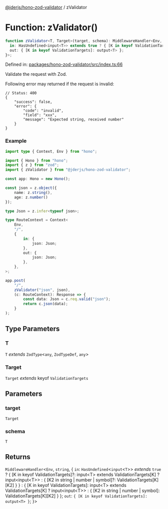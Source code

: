 [@jderjs/hono-zod-validator](../README.md) / zValidator

# Function: zValidator()

```ts
function zValidator<T, Target>(target, schema): MiddlewareHandler<Env, string, {
  in: HasUndefined<input<T>> extends true ? { [K in keyof ValidationTargets]?: input<T> extends ValidationTargets[K] ? input<input<T>> : { [K2 in string | number | symbol]?: ValidationTargets[K][K2] } } : { [K in keyof ValidationTargets]: input<T> extends ValidationTargets[K] ? input<input<T>> : { [K2 in string | number | symbol]: ValidationTargets[K][K2] } };
  out: { [K in keyof ValidationTargets]: output<T> };
}>;
```

Defined in: [packages/hono-zod-validator/src/index.ts:66](https://github.com/jder-std/hono/blob/b7adb5479e2132232836f49b324da0bc45309321/packages/hono-zod-validator/src/index.ts#L66)

Validate the request with Zod.

Following error may returned if the request is invalid:

```jsonc
// Status: 400
{
    "success": false,
    "error": {
        "code": "invalid",
        "field": "xxx",
        "message": "Expected string, received number"
    }
}
```

### Example

```ts
import type { Context, Env } from "hono";

import { Hono } from "hono";
import { z } from "zod";
import { zValidator } from "@jderjs/hono-zod-validator";

const app: Hono = new Hono();

const json = z.object({
    name: z.string(),
    age: z.number()
});

type Json = z.infer<typeof json>;

type RouteContext = Context<
    Env,
    "/",
    {
        in: {
            json: Json;
        },
        out: {
            json: Json;
        },
    },
>;

app.post(
    "/",
    zValidator("json", json),
    (c: RouteContext): Response => {
        const data: Json = c.req.valid("json");
        return c.json(data);
    }
);
```

## Type Parameters

### T

`T` *extends* `ZodType`\<`any`, `ZodTypeDef`, `any`\>

### Target

`Target` *extends* keyof `ValidationTargets`

## Parameters

### target

`Target`

### schema

`T`

## Returns

`MiddlewareHandler`\<`Env`, `string`, \{
  `in`: `HasUndefined`\<`input`\<`T`\>\> *extends* `true` ? \{ \[K in keyof ValidationTargets\]?: input\<T\> extends ValidationTargets\[K\] ? input\<input\<T\>\> : \{ \[K2 in string \| number \| symbol\]?: ValidationTargets\[K\]\[K2\] \} \} : \{ \[K in keyof ValidationTargets\]: input\<T\> extends ValidationTargets\[K\] ? input\<input\<T\>\> : \{ \[K2 in string \| number \| symbol\]: ValidationTargets\[K\]\[K2\] \} \};
  `out`: `{ [K in keyof ValidationTargets]: output<T> }`;
\}\>
